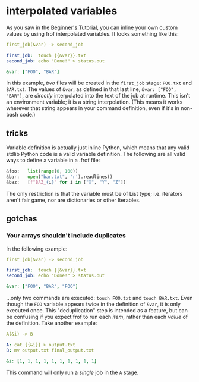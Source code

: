 # interpolated variables

As you saw in the [Beginner's Tutorial](tutorial.md), you can inline your own custom values by using frof interpolated variables. It looks something like this:

```yml
first_job(&var) -> second_job

first_job:  touch {{&var}}.txt
second_job: echo "Done!" > status.out

&var: ["FOO", "BAR"]
```

In this example, _two_ files will be created in the `first_job` stage: `FOO.txt` and `BAR.txt`. The values of `&var`, as defined in that last line, `&var: ["FOO", "BAR"]`, are _directly_ interpolated into the text of the job at runtime. This isn't an environment variable; it is a string interpolation. (This means it works wherever that string appears in your command definition, even if it's in non-bash code.)

## tricks

Variable definition is actually just inline Python, which means that any valid stdlib Python code is a valid variable definition. The following are all valid ways to define a variable in a .frof file:

```python
&foo:   list(range(0, 100))
&bar:   open("bar.txt", 'r').readlines()
&baz:   [f"BAZ_{i}" for i in ["X", "Y", "Z"]]
```

The only restriction is that the variable must be of List type; i.e. iterators aren't fair game, nor are dictionaries or other Iterables.

## gotchas

### Your arrays shouldn't include duplicates

In the following example:

```yml
first_job(&var) -> second_job

first_job:  touch {{&var}}.txt
second_job: echo "Done!" > status.out

&var: ["FOO", "BAR", "FOO"]
```

...only two commands are executed: `touch FOO.txt` and `touch BAR.txt`. Even though the `FOO` variable appears twice in the definition of `&var`, it is only executed once. This "deduplication" step is intended as a feature, but can be confusing if you expect frof to run each _item_, rather than each _value_ of the definition. Take another example:

```yml
A(&i) -> B

A: cat {{&i}} > output.txt
B: mv output.txt final_output.txt

&i: [1, 1, 1, 1, 1, 1, 1, 1, 1, 1]
```

This command will only run a _single_ job in the `A` stage.
